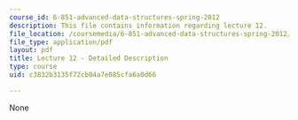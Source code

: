 ```yaml
---
course_id: 6-851-advanced-data-structures-spring-2012
description: This file contains information regarding lecture 12.
file_location: /coursemedia/6-851-advanced-data-structures-spring-2012/c3832b3135f72cb04a7e085cfa6a0d66_MIT6_851S12_Lecture12.pdf
file_type: application/pdf
layout: pdf
title: Lecture 12 - Detailed Description
type: course
uid: c3832b3135f72cb04a7e085cfa6a0d66

---
```

None